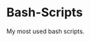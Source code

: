 <!DOCTYPE html>
<html>
<head>
</head>
<body>
<h1>Bash-Scripts</h1>
<p>My most used bash scripts.</p>
</body>
</html>